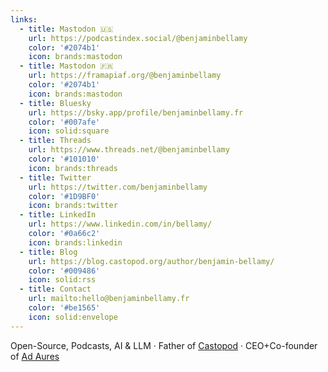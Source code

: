 ```yaml
---
links:
  - title: Mastodon 🇺🇸️
    url: https://podcastindex.social/@benjaminbellamy
    color: '#2074b1'
    icon: brands:mastodon
  - title: Mastodon 🇫🇷️
    url: https://framapiaf.org/@benjaminbellamy
    color: '#2074b1'
    icon: brands:mastodon    
  - title: Bluesky
    url: https://bsky.app/profile/benjaminbellamy.fr
    color: '#007afe'
    icon: solid:square
  - title: Threads 
    url: https://www.threads.net/@benjaminbellamy
    color: '#101010'
    icon: brands:threads
  - title: Twitter
    url: https://twitter.com/benjaminbellamy
    color: '#1D9BF0'
    icon: brands:twitter
  - title: LinkedIn
    url: https://www.linkedin.com/in/bellamy/
    color: '#0a66c2'
    icon: brands:linkedin
  - title: Blog
    url: https://blog.castopod.org/author/benjamin-bellamy/
    color: '#009486'
    icon: solid:rss
  - title: Contact
    url: mailto:hello@benjaminbellamy.fr
    color: '#be1565'
    icon: solid:envelope
---
```

Open-Source, Podcasts, AI & LLM · Father of [Castopod](https://castopod.org/) · CEO+Co-founder of [Ad Aures](https://adaures.com/)
